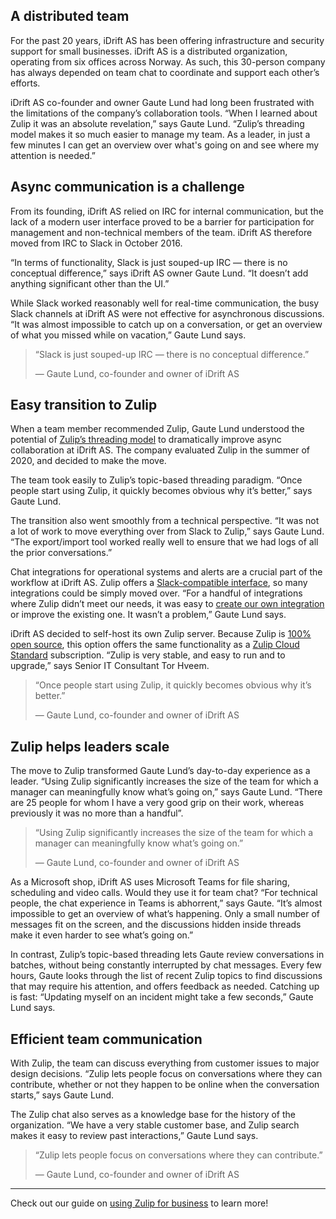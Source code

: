 ## A distributed team

For the past 20 years, iDrift AS has been offering infrastructure and security
support for small businesses. iDrift AS is a distributed organization, operating
from six offices across Norway. As such, this 30-person company has always
depended on team chat to coordinate and support each other’s efforts.

iDrift AS co-founder and owner Gaute Lund had long been frustrated with the
limitations of the company’s collaboration tools. “When I learned about Zulip it
was an absolute revelation,” says Gaute Lund. “Zulip’s threading model makes it
so much easier to manage my team. As a leader, in just a few minutes I can get
an overview over what's going on and see where my attention is needed.”


## Async communication is a challenge

From its founding, iDrift AS relied on IRC for internal communication, but the
lack of a modern user interface proved to be a barrier for participation for
management and non-technical members of the team. iDrift AS therefore moved from
IRC to Slack in October 2016.

“In terms of functionality, Slack is just souped-up IRC — there is no conceptual
difference,” says iDrift AS owner Gaute Lund. “It doesn’t add anything
significant other than the UI.”

While Slack worked reasonably well for real-time communication, the busy Slack
channels at iDrift AS were not effective for asynchronous discussions. “It was
almost impossible to catch up on a conversation, or get an overview of what you
missed while on vacation,” Gaute Lund says.

> “Slack is just souped-up IRC — there is no conceptual difference.”
>
> — Gaute Lund, co-founder and owner of iDrift AS


## Easy transition to Zulip

When a team member recommended Zulip, Gaute Lund understood the potential of
[Zulip’s threading model](/why-zulip/) to dramatically improve
async collaboration at iDrift AS. The company evaluated Zulip in the summer of
2020, and decided to make the move.

The team took easily to Zulip’s topic-based threading paradigm. “Once people
start using Zulip, it quickly becomes obvious why it’s better,” says Gaute Lund.

The transition also went smoothly from a technical perspective. “It was not a
lot of work to move everything over from Slack to Zulip,” says Gaute Lund. “The
export/import tool worked really well to ensure that we had logs of all the
prior conversations.”

Chat integrations for operational systems and alerts are a crucial part of the
workflow at iDrift AS. Zulip offers a [Slack-compatible
interface](/integrations/doc/slack_incoming), so many integrations could be
simply moved over. “For a handful of integrations where Zulip didn’t meet our
needs, it was easy to [create our own
integration](/api/integrations-overview#write-your-own-integration) or improve
the existing one. It wasn’t a problem,” Gaute Lund says.

iDrift AS decided to self-host its own Zulip server. Because Zulip is
[100% open source](https://github.com/zulip/zulip), this option offers
the same functionality as a [Zulip Cloud Standard](/plans/)
subscription. “Zulip is very stable, and easy to run and to upgrade,”
says Senior IT Consultant Tor Hveem.

> “Once people start using Zulip, it quickly becomes obvious why it’s better.”
>
> — Gaute Lund, co-founder and owner of iDrift AS


## Zulip helps leaders scale

The move to Zulip transformed Gaute Lund’s day-to-day experience as a leader.
“Using Zulip significantly increases the size of the team for which a manager
can meaningfully know what’s going on,” says Gaute Lund. “There are 25 people
for whom I have a very good grip on their work, whereas previously it was no
more than a handful”.


> “Using Zulip significantly increases the size of the team for which a manager
> can meaningfully know what’s going on.”
>
> — Gaute Lund, co-founder and owner of iDrift AS

As a Microsoft shop, iDrift AS uses Microsoft Teams for file sharing, scheduling
and video calls. Would they use it for team chat? “For technical people, the
chat experience in Teams is abhorrent,” says Gaute. “It’s almost impossible to
get an overview of what’s happening. Only a small number of messages fit on the
screen, and the discussions hidden inside threads make it even harder to see
what’s going on.”

In contrast, Zulip’s topic-based threading lets Gaute review conversations in
batches, without being constantly interrupted by chat messages. Every few hours,
Gaute looks through the list of recent Zulip topics to find discussions that may
require his attention, and offers feedback as needed. Catching up is fast:
“Updating myself on an incident might take a few seconds,” Gaute Lund says.


## Efficient team communication

With Zulip, the team can discuss everything from customer issues to major design
decisions. “Zulip lets people focus on conversations where they can contribute,
whether or not they happen to be online when the conversation starts,” says
Gaute Lund.

The Zulip chat also serves as a knowledge base for the history of the
organization. “We have a very stable customer base, and Zulip search makes it
easy to review past interactions,” Gaute Lund says.

> “Zulip lets people focus on conversations where they can contribute.”
>
> — Gaute Lund, co-founder and owner of iDrift AS

---

Check out our guide on [using Zulip for business](/for/business) to
learn more!

